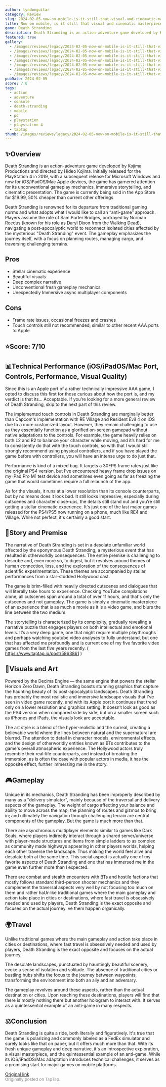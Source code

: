 ```yaml
---
author: lyndonguitar
category: Review
slug: 2024-02-05-now-on-mobile-is-it-still-that-visual-and-cinematic-masterpiece-review-death-stranding
title: Now on mobile, is it still that visual and cinematic masterpiece? | Review - Death Stranding
game: Death Stranding
description: Death Stranding is an action-adventure game developed by Kojima Productions and directed by Hideo Kojima. Initially released for the PlayStation 4 in 2019, with a subsequent release for Microsoft Windows and now for iOS/iPadOS/Mac Apple devices, the game has garnered attention for its unconventional gameplay mechanics, immersive storytelling, and cinematic presentation. The game is currently being sold in the App Store for $19.99, 50% cheaper than current other offerings.
featured: true
gallery:
  - /images/reviews/legacy/2024-02-05-now-on-mobile-is-it-still-that-visual-and-cinematic-masterpiece--review---death-stranding-0.avif
  - /images/reviews/legacy/2024-02-05-now-on-mobile-is-it-still-that-visual-and-cinematic-masterpiece--review---death-stranding-1.avif
  - /images/reviews/legacy/2024-02-05-now-on-mobile-is-it-still-that-visual-and-cinematic-masterpiece--review---death-stranding-2.avif
  - /images/reviews/legacy/2024-02-05-now-on-mobile-is-it-still-that-visual-and-cinematic-masterpiece--review---death-stranding-3.avif
  - /images/reviews/legacy/2024-02-05-now-on-mobile-is-it-still-that-visual-and-cinematic-masterpiece--review---death-stranding-4.avif
  - /images/reviews/legacy/2024-02-05-now-on-mobile-is-it-still-that-visual-and-cinematic-masterpiece--review---death-stranding-5.avif
  - /images/reviews/legacy/2024-02-05-now-on-mobile-is-it-still-that-visual-and-cinematic-masterpiece--review---death-stranding-6.avif
pubDate: 2024-02-05
score: 7.0
tags:
  - action
  - adventure
  - console
  - death-stranding
  - mobile
  - pc
  - playstation
  - playstation-4
  - taptap
thumb: /images/reviews/legacy/2024-02-05-now-on-mobile-is-it-still-that-visual-and-cinematic-masterpiece--review---death-stranding-0.avif
---
```


## ✨Overview
Death Stranding is an action-adventure game developed by Kojima Productions and directed by Hideo Kojima. Initially released for the PlayStation 4 in 2019, with a subsequent release for Microsoft Windows and now for iOS/iPadOS/Mac Apple devices, the game has garnered attention for its unconventional gameplay mechanics, immersive storytelling, and cinematic presentation. The game is currently being sold in the App Store for $19.99, 50% cheaper than current other offerings.

Death Stranding is renowned for its departure from traditional gaming norms and what adopts what I would like to call an “anti-game” approach. Players assume the role of Sam Porter Bridges, portrayed by Norman Reedus (known for his role as Daryl Dixon from the Walking Dead), navigating a post-apocalyptic world to reconnect isolated cities affected by the mysterious "Death Stranding" event. The gameplay emphasizes the journey itself, with a focus on planning routes, managing cargo, and traversing challenging terrains.




## Pros
- Stellar cinematic experience
- Beautiful visuals
- Deep complex narrative
- Unconventional fresh gameplay mechanics
- Unexpectedly Immersive async multiplayer components
## Cons
- Frame rate issues, occasional freezes and crashes
- Touch controls still not recommended, similar to other recent AAA ports to Apple



## ⭐️Score: 7/10


## 📊Technical Performance (iOS/iPadOS/Mac Port, Controls, Performance, Visual Quality)
Since this is an Apple port of a rather technically impressive AAA game, I opted to discuss this first for those curious about how the port is, and my verdict is that its… Acceptable. If you’re looking for a more general review of Death Stranding, skip to the next part of this review.

The implemented touch controls in Death Stranding are marginally better than Capcom's implementation with RE Village and Resident Evil 4 on iOS due to a more customized layout. However, they remain challenging to use as they essentially function as a glorified on-screen gamepad without native adaptations to the controls. For example, the game heavily relies on both L2 and R2 to balance your character while moving, and it’s hard for me to consistently do that with the touch controls, so with that I would still strongly recommend using physical controllers, and if you have played the game before with controllers, you will have an intense urge to do just that.

Performance is kind of a mixed bag. It targets a 30FPS frame rates just like the original PS4 version, but I’ve encountered heavy frame drop issues on my iPad Pro M1 test device and sometimes even going as far as freezing the game that would sometimes require a full relaunch of the app.

As for the visuals, it runs at a lower resolution than its console counterparts, but by no means does it look bad. It still looks impressive, especially during cutscenes and character close-ups, the details still stand out and you’re still getting a stellar cinematic experience. It's just one of the last major games released for the PS4/PS5 now running on a phone, much like RE4 and Village. While not perfect, it's certainly a good start.


## 📖Story and Premise
The narrative of Death Stranding is set in a desolate unfamiliar world affected by the eponymous Death Stranding, a mysterious event that has resulted in otherworldly consequences. The entire premise is challenging to describe and, even more so, to digest, but it revolves around themes of human connection, loss, and the exploration of the consequences of scientific experimentation. These themes are accompanied by stellar performances from a star-studded Hollywood cast.

The game is brim-filled with heavily directed cutscenes and dialogues that will literally take hours to experience. Checking YouTube compilations alone, all cutscenes span around a total of over 11 hours, and that's only the cutscenes and not gameplay. The game is simply a cinematic masterpiece of an experience that is as much a movie as it is a video game, and blurs the line between the two medium.

The storytelling is characterized by its complexity, gradually revealing a narrative puzzle that engages players on both intellectual and emotional levels. It’s a very deep game, one that might require multiple playthroughs and perhaps watching youtube video analyses to fully understand, but one that has affected me profoundly and is current one of my five favorite video games from the last five years recently. ( https://www.taptap.io/post/5863861 )


## 🎨Visuals and Art
Powered by the Decima Engine — the same engine that powers the stellar Horizon Zero Dawn, Death Stranding boasts stunning graphics that capture the haunting beauty of its post-apocalyptic landscapes. Death Stranding has probably the most realistic and immersive landscape visuals that I’ve seen in video game recently, and with its Apple port it continues that trend only on a lower resolution and graphics setting. It doesn’t look as good as the PS4 version when compared side by side, but on a smaller screen such as iPhones and iPads, the visuals look are acceptable.

The art style is a blend of the hyper-realistic and the surreal, creating a believable world where the lines between natural and the supernatural are blurred. The attention to detail in character models, environmental effects, and the design of otherworldly entities known as BTs contributes to the game's overall atmospheric experience. The Hollywood actors truly resemble their real-life counterparts, and instead of breaking the immersion, as is often the case with popular actors in media, it has the opposite effect, further immersing me in the story.


## 🎮Gameplay
Unique in its mechanics, Death Stranding has been improperly described by many as a "delivery simulator", mainly because of the traversal and delivery aspects of the gameplay. The weight of cargo affecting your balance and ability to move across the map; the planning of routes and gizmos to bring in; and ultimately the navigation through challenging terrain are central components of the gameplay.  But the game is much more than that.

There are asynchronous multiplayer elements similar to games like Dark Souls, where players indirectly interact through a shared server/universe with player-made structures and items from simple ladders to as complex as community made highways appearing in other players worlds, helping each other traverse the landscape. Thus making the world feel alive and desolate both at the same time. This social aspect is actually one of my favorite aspects of Death Stranding and one that has immersed me in the game even further more than I expected.

There are combat and stealth encounters with BTs and hostile factions that mostly follows standard third-person shooter mechanics and they complement the traversal aspects very well by not focusing too much on them and rather haUnlike traditional games where the main gameplay and action take place in cities or destinations, where fast travel is obsessively needed and used by players, Death Stranding is the exact opposite and focuses on the actual journey. ve them happen organically.


## 🌍Travel
Unlike traditional games where the main gameplay and action take place in cities or destinations, where fast travel is obsessively needed and used by players, Death Stranding is the exact opposite and focuses on the actual journey.

The desolate landscapes, punctuated by hauntingly beautiful scenery, evoke a sense of isolation and solitude. The absence of traditional cities or bustling hubs shifts the focus to the journey between waypoints, transforming the environment into both an ally and an adversary.

The gameplay revolves around these aspects, rather than the actual destination or cities. Upon reaching these destinations, players will find that there is mostly nothing there but another hologram to interact with.  It serves as a quintessential example of an anti-game in many respects.


## ⚖️Conclusion
Death Stranding is quite a ride, both literally and figuratively. It's true that the game is polarizing and commonly labeled as a FedEx simulator and surely looks like that on paper, but it offers much more than that. With its fresh unique gameplay and deep narrative, it's an introspective exploration, a visual masterpiece, and the quintessential example of an anti-game. While its iOS/iPadOS/Mac adaptation introduces technical challenges, it serves as a promising start for major games on mobile platforms.

[Original link](https://www.taptap.io/post/6963929)<br><span style="font-size: 0.95em; color: #888;">Originally posted on TapTap.</span>
